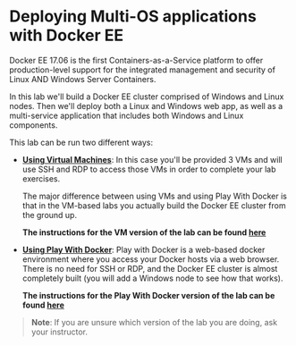 # Deploying Multi-OS applications with Docker EE
Docker EE 17.06 is the first Containers-as-a-Service platform to offer production-level support for the integrated management and security of Linux AND Windows Server Containers.

In this lab we'll build a Docker EE cluster comprised of Windows and Linux nodes. Then we'll deploy both a Linux and Windows web app, as well as a multi-service application that includes both Windows and Linux components.

This lab can be run two different ways:

* [**Using Virtual Machines**](https://github.com/mikegcoleman/hybrid-workshop/blob/pwd/vm_readme.md): In this case you'll be provided 3 VMs and will use SSH and RDP to access those VMs in order to complete your lab exercises. 

	The major difference between using VMs and using Play With Docker is that in the VM-based labs you actually build the Docker EE cluster from the ground up. 

	**The instructions for the VM version of the lab can be found [here](https://github.com/mikegcoleman/hybrid-workshop/blob/pwd/vm_readme.md)**

* [**Using Play With Docker**](https://github.com/mikegcoleman/hybrid-workshop/blob/pwd/pwd_readme.md): Play with Docker is a web-based docker environment where you access your Docker hosts via a web browser. There is no need for SSH or RDP, and the Docker EE cluster is almost completely built (you will add a Windows node to see how that works). 

	**The instructions for the Play With Docker version of the lab can be found [here](https://github.com/mikegcoleman/hybrid-workshop/blob/pwd/pwd_readme.md)**
	
> **Note**: If you are unsure which version of the lab you are doing, ask your instructor. 